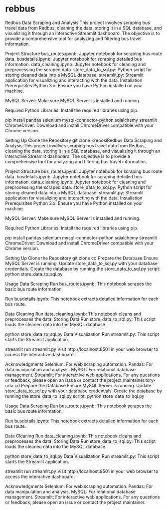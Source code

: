 # rebbus
Redbus Data Scraping and Analysis This project involves scraping bus travel data from Redbus, cleaning the data, storing it in a SQL database, and visualizing it through an interactive Streamlit dashboard. The objective is to provide a comprehensive tool for analyzing and filtering bus travel information.

Project Structure bus_routes.ipynb: Jupyter notebook for scraping bus route data. busdetails.ipynb: Jupyter notebook for scraping detailed bus information. data_cleaning.ipynb: Jupyter notebook for cleaning and preprocessing the scraped data. store_data_to_sql.py: Python script for storing cleaned data into a MySQL database. streamlit.py: Streamlit application for visualizing and interacting with the data. Installation Prerequisites Python 3.x: Ensure you have Python installed on your machine.

MySQL Server: Make sure MySQL Server is installed and running.

Required Python Libraries: Install the required libraries using pip.

pip install pandas selenium mysql-connector-python sqlalchemy streamlit ChromeDriver: Download and install ChromeDriver compatible with your Chrome version.

Setting Up Clone the Repository git clone <reposiRedbus Data Scraping and Analysis This project involves scraping bus travel data from Redbus, cleaning the data, storing it in a SQL database, and visualizing it through an interactive Streamlit dashboard. The objective is to provide a comprehensive tool for analyzing and filtering bus travel information.

Project Structure bus_routes.ipynb: Jupyter notebook for scraping bus route data. busdetails.ipynb: Jupyter notebook for scraping detailed bus information. data_cleaning.ipynb: Jupyter notebook for cleaning and preprocessing the scraped data. store_data_to_sql.py: Python script for storing cleaned data into a MySQL database. streamlit.py: Streamlit application for visualizing and interacting with the data. Installation Prerequisites Python 3.x: Ensure you have Python installed on your machine.

MySQL Server: Make sure MySQL Server is installed and running.

Required Python Libraries: Install the required libraries using pip.

pip install pandas selenium mysql-connector-python sqlalchemy streamlit ChromeDriver: Download and install ChromeDriver compatible with your Chrome version.

Setting Up Clone the Repository git clone cd Prepare the Database Ensure MySQL Server is running. Update store_data_to_sql.py with your database credentials. Create the database by running the store_data_to_sql.py script: python store_data_to_sql.py

Usage Data Scraping Run bus_routes.ipynb: This notebook scrapes the basic bus route information.

Run busdetails.ipynb: This notebook extracts detailed information for each bus route.

Data Cleaning Run data_cleaning.ipynb: This notebook cleans and preprocesses the data. Storing Data Run store_data_to_sql.py: This script loads the cleaned data into the MySQL database.

python store_data_to_sql.py Data Visualization Run streamlit.py: This script starts the Streamlit application.

streamlit run streamlit.py Visit http://localhost:8501 in your web browser to access the interactive dashboard.

Acknowledgments Selenium: For web scraping automation. Pandas: For data manipulation and analysis. MySQL: For relational database management. Streamlit: For interactive web applications. For any questions or feedback, please open an issue or contact the project maintainer.tory-url> cd Prepare the Database Ensure MySQL Server is running. Update store_data_to_sql.py with your database credentials. Create the database by running the store_data_to_sql.py script: python store_data_to_sql.py

Usage Data Scraping Run bus_routes.ipynb: This notebook scrapes the basic bus route information.

Run busdetails.ipynb: This notebook extracts detailed information for each bus route.

Data Cleaning Run data_cleaning.ipynb: This notebook cleans and preprocesses the data. Storing Data Run store_data_to_sql.py: This script loads the cleaned data into the MySQL database.

python store_data_to_sql.py Data Visualization Run streamlit.py: This script starts the Streamlit application.

streamlit run streamlit.py Visit http://localhost:8501 in your web browser to access the interactive dashboard.

Acknowledgments Selenium: For web scraping automation. Pandas: For data manipulation and analysis. MySQL: For relational database management. Streamlit: For interactive web applications. For any questions or feedback, please open an issue or contact the project maintainer.
